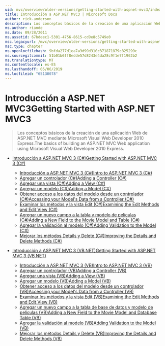 ```yaml
---
uid: mvc/overview/older-versions/getting-started-with-aspnet-mvc3/index
title: Introducción a ASP.NET MVC3 | Microsoft Docs
author: rick-anderson
description: Los conceptos básicos de la creación de una aplicación Web de ASP.NET MVC mediante Microsoft Visual Web Developer 2010 Express.
ms.author: riande
ms.date: 09/28/2011
ms.assetid: 67bdeec1-5301-4756-8615-cd9e8c5749e0
msc.legacyurl: /mvc/overview/older-versions/getting-started-with-aspnet-mvc3
msc.type: chapter
ms.openlocfilehash: 9bfda277d1ea7a3d99d310c371871879c825299c
ms.sourcegitcommit: 51b01b6ff8edde57d8243e4da28c9f1e7f1962b2
ms.translationtype: MT
ms.contentlocale: es-ES
ms.lasthandoff: 05/06/2019
ms.locfileid: "65130078"
---
```

# <a name="getting-started-with-aspnet-mvc3"></a><span data-ttu-id="2e9bf-103">Introducción a ASP.NET MVC3</span><span class="sxs-lookup"><span data-stu-id="2e9bf-103">Getting Started with ASP.NET MVC3</span></span>

> <span data-ttu-id="2e9bf-104">Los conceptos básicos de la creación de una aplicación Web de ASP.NET MVC mediante Microsoft Visual Web Developer 2010 Express.</span><span class="sxs-lookup"><span data-stu-id="2e9bf-104">The basics of building an ASP.NET MVC Web application using Microsoft Visual Web Developer 2010 Express.</span></span>

- [<span data-ttu-id="2e9bf-105">Introducción a ASP.NET MVC 3 (C#)</span><span class="sxs-lookup"><span data-stu-id="2e9bf-105">Getting Started with ASP.NET MVC 3 (C#)</span></span>](cs/index.md)

    - [<span data-ttu-id="2e9bf-106">Introducción a ASP.NET MVC 3 (C#)</span><span class="sxs-lookup"><span data-stu-id="2e9bf-106">Intro to ASP.NET MVC 3 (C#)</span></span>](cs/intro-to-aspnet-mvc-3.md)
    - [<span data-ttu-id="2e9bf-107">Agregar un controlador (C#)</span><span class="sxs-lookup"><span data-stu-id="2e9bf-107">Adding a Controller (C#)</span></span>](cs/adding-a-controller.md)
    - [<span data-ttu-id="2e9bf-108">Agregar una vista (C#)</span><span class="sxs-lookup"><span data-stu-id="2e9bf-108">Adding a View (C#)</span></span>](cs/adding-a-view.md)
    - [<span data-ttu-id="2e9bf-109">Agregar un modelo (C#)</span><span class="sxs-lookup"><span data-stu-id="2e9bf-109">Adding a Model (C#)</span></span>](cs/adding-a-model.md)
    - [<span data-ttu-id="2e9bf-110">Obtener acceso a los datos del modelo desde un controlador (C#)</span><span class="sxs-lookup"><span data-stu-id="2e9bf-110">Accessing your Model's Data from a Controller (C#)</span></span>](cs/accessing-your-models-data-from-a-controller.md)
    - [<span data-ttu-id="2e9bf-111">Examinar los métodos y la vista Edit (C#)</span><span class="sxs-lookup"><span data-stu-id="2e9bf-111">Examining the Edit Methods and Edit View (C#)</span></span>](cs/examining-the-edit-methods-and-edit-view.md)
    - [<span data-ttu-id="2e9bf-112">Agregar un nuevo campo a la tabla y modelo de películas (C#)</span><span class="sxs-lookup"><span data-stu-id="2e9bf-112">Adding a New Field to the Movie Model and Table (C#)</span></span>](cs/adding-a-new-field.md)
    - [<span data-ttu-id="2e9bf-113">Agregar la validación al modelo (C#)</span><span class="sxs-lookup"><span data-stu-id="2e9bf-113">Adding Validation to the Model (C#)</span></span>](cs/adding-validation-to-the-model.md)
    - [<span data-ttu-id="2e9bf-114">Mejorar los métodos Details y Delete (C#)</span><span class="sxs-lookup"><span data-stu-id="2e9bf-114">Improving the Details and Delete Methods (C#)</span></span>](cs/improving-the-details-and-delete-methods.md)
- [<span data-ttu-id="2e9bf-115">Introducción a ASP.NET MVC 3 (VB.NET)</span><span class="sxs-lookup"><span data-stu-id="2e9bf-115">Getting Started with ASP.NET MVC 3 (VB.NET)</span></span>](vb/index.md)

    - [<span data-ttu-id="2e9bf-116">Introducción a ASP.NET MVC 3 (VB)</span><span class="sxs-lookup"><span data-stu-id="2e9bf-116">Intro to ASP.NET MVC 3 (VB)</span></span>](vb/intro-to-aspnet-mvc-3.md)
    - [<span data-ttu-id="2e9bf-117">Agregar un controlador (VB)</span><span class="sxs-lookup"><span data-stu-id="2e9bf-117">Adding a Controller (VB)</span></span>](vb/adding-a-controller.md)
    - [<span data-ttu-id="2e9bf-118">Agregar una vista (VB)</span><span class="sxs-lookup"><span data-stu-id="2e9bf-118">Adding a View (VB)</span></span>](vb/adding-a-view.md)
    - [<span data-ttu-id="2e9bf-119">Agregar un modelo (VB)</span><span class="sxs-lookup"><span data-stu-id="2e9bf-119">Adding a Model (VB)</span></span>](vb/adding-a-model.md)
    - [<span data-ttu-id="2e9bf-120">Obtener acceso a los datos del modelo desde un controlador (VB)</span><span class="sxs-lookup"><span data-stu-id="2e9bf-120">Accessing your Model's Data from a Controller (VB)</span></span>](vb/accessing-your-models-data-from-a-controller.md)
    - [<span data-ttu-id="2e9bf-121">Examinar los métodos y la vista Edit (VB)</span><span class="sxs-lookup"><span data-stu-id="2e9bf-121">Examining the Edit Methods and Edit View (VB)</span></span>](vb/examining-the-edit-methods-and-edit-view.md)
    - [<span data-ttu-id="2e9bf-122">Agregar un nuevo campo a la tabla de base de datos y modelo de películas (VB)</span><span class="sxs-lookup"><span data-stu-id="2e9bf-122">Adding a New Field to the Movie Model and Database Table (VB)</span></span>](vb/adding-a-new-field.md)
    - [<span data-ttu-id="2e9bf-123">Agregar la validación al modelo (VB)</span><span class="sxs-lookup"><span data-stu-id="2e9bf-123">Adding Validation to the Model (VB)</span></span>](vb/adding-validation-to-the-model.md)
    - [<span data-ttu-id="2e9bf-124">Mejorar los métodos Details y Delete (VB)</span><span class="sxs-lookup"><span data-stu-id="2e9bf-124">Improving the Details and Delete Methods (VB)</span></span>](vb/improving-the-details-and-delete-methods.md)
